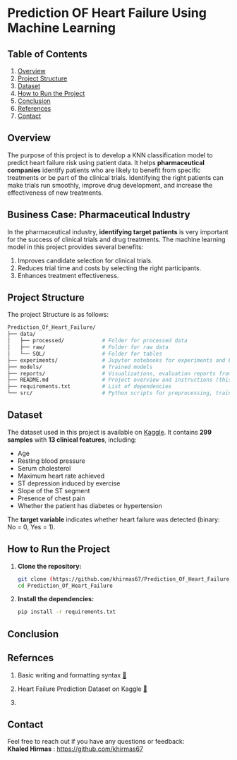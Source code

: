 # **Prediction OF Heart Failure Using Machine Learning**

## **Table of Contents**  
1. [Overview](#overview)  
3. [Project Structure](#project-structure)  
4. [Dataset](#dataset)  
5. [How to Run the Project](#how-to-run_the-Project)  
7. [Conclusion](#conclusion) 
6. [References](#refernces) 
7. [Contact](#contact) 

## **Overview**
The purpose of this project is to develop a KNN classification model to predict heart failure risk using patient data. It helps **pharmaceutical companies** identify patients who are likely to benefit from specific treatments or be part of the  clinical trials. Identifying the right patients can make trials run smoothly, improve drug development, and increase the effectiveness of new treatments.



## **Business Case: Pharmaceutical Industry**
In the pharmaceutical industry, **identifying target patients** is very important for the success of clinical trials and drug treatments. The machine learning model in this project provides several benefits:  
1. Improves candidate selection for clinical trials.  
2. Reduces trial time and costs by selecting the right participants.  
3. Enhances treatment effectiveness.

## **Project Structure**
The project Structure is as follows:
```bash
Prediction_Of_Heart_Failure/
├── data/
│   ├── processed/            # Folder for processed data
│   ├── raw/                  # Folder for raw data
│   └── SQL/                  # Folder for tables
├── experiments/              # Jupyter notebooks for experiments and EDA
├── models/                   # Trained models 
├── reports/                  # Visualizations, evaluation reports from EDA and model performance
├── README.md                 # Project overview and instructions (this file)
├── requirements.txt          # List of dependencies
└── src/                      # Python scripts for preprocessing, training, and evaluation

```
## **Dataset**
The dataset used in this project is available on [Kaggle](https://www.kaggle.com/datasets/fedesoriano/heart-failure-prediction). It contains **299 samples** with **13 clinical features**, including:
- Age  
- Resting blood pressure  
- Serum cholesterol  
- Maximum heart rate achieved  
- ST depression induced by exercise  
- Slope of the ST segment  
- Presence of chest pain  
- Whether the patient has diabetes or hypertension

The **target variable** indicates whether heart failure was detected (binary: No = 0, Yes = 1).

## **How to Run the Project**
1. **Clone the repository:**
   ```bash
   git clone (https://github.com/khirmas67/Prediction_Of_Heart_Failure.git)
   cd Prediction_Of_Heart_Failure
   ```

2. **Install the dependencies:**
   ```bash
   pip install -r requirements.txt 
   ```
## **Conclusion**


## **Refernces**
1. Basic writing and formatting syntax [🔗](https://docs.github.com/en/get-started/writing-on-github/getting-started-with-writing-and-formatting-on-github/basic-writing-and-formatting-syntax) 

2. Heart Failure Prediction Dataset on Kaggle [🔗](https://www.kaggle.com/datasets/fedesoriano/heart-failure-prediction)

3. 

## **Contact**
Feel free to reach out if you have any questions or feedback:  
**Khaled Hirmas** : https://github.com/khirmas67

   
